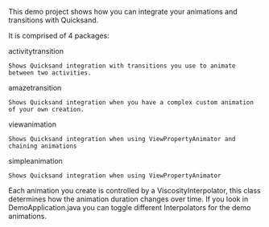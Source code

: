This demo project shows how you can integrate your animations and transitions with Quicksand.

It is comprised of 4 packages:

activitytransition

    Shows Quicksand integration with transitions you use to animate between two activities.

amazetransition

    Shows Quicksand integration when you have a complex custom animation of your own creation.

viewanimation

    Shows Quicksand integration when using ViewPropertyAnimator and chaining animations

simpleanimation

    Shows Quicksand integration when using ViewPropertyAnimator

Each animation you create is controlled by a ViscosityInterpolator, this class determines how the animation duration changes over time.
If you look in DemoApplication.java you can toggle different Interpolators for the demo animations.
